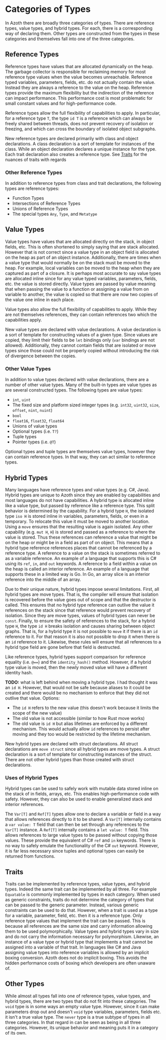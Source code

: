 # Categories of Types

In Azoth there are broadly three categories of types. There are reference types, value types, and
hybrid types. For each, there is a corresponding way of declaring them. Other types are constructed
from the types in these categories and themselves fall into one of the three categories.

## Reference Types

Reference types have values that are allocated dynamically on the heap. The garbage collector is
responsible for reclaiming memory for most reference type values when the value becomes unreachable.
Reference typed variables, parameters, fields, etc. do not actually contain the value. Instead they
are always a reference  to the value on the heap. Reference types provide the maximum flexibility
but the indirection of the reference can impact performance. This performance cost is most
problematic for small constant values and for high-performance code.

Reference types allow the full flexibility of capabilities to apply. In particular, for a reference
type `T`, the type `id T` is a reference which can always be freely shared between threads, does not
prevent recovery of isolation or freezing, and which can cross the boundary of isolated object
subgraphs.

New reference types are declared primarily with class and object declarations. A class declaration
is a sort of template for instances of the class. While an object declaration declares a unique
instance for the type. Each trait declaration also creates a reference type. See [Traits](#traits)
for the nuances of traits with regards

### Other Reference Types

In addition to reference types from class and trait declarations, the following types are reference
types:

* Function Types
* Intersections of Reference Types
* Unions of Reference Types
* The special types `Any`, `Type`, and `Metatype`

## Value Types

Value types have values that are allocated directly on the stack, in object fields, etc. This is
often shortened to simply saying that are stack allocated. However that is not correct since a value
type in an object field is allocated on the heap as part of an object instance. Additionally, there
are times when a value type that would normally be on the stack must be moved to the heap. For
example, local variables can be moved to the heap when they are captured as part of a closure. It is
perhaps most accurate to say value types are allocated inline since for any value typed variables,
parameters, fields, etc. the value is stored directly. Value types are passed by value meaning that
when passing the value to a function or assigning a value from on variable to another, the value is
copied so that there are now two copies of the value one inline in each place.

Value types also allow the full flexibility of capabilities to apply. While they are not themselves
references, they can contain references two which the capabilities apply.

New value types are declared with value declarations. A value declaration is a sort of template for
constructing values of a given type. Since values are copied, they limit their fields to be `let`
bindings only (`var` bindings are not allowed). Additionally, they cannot contain fields that are
isolated or move types since those could not be properly copied without introducing the risk of
divergence between the copies.

### Other Value Types

In addition to value types declared with value declarations, there are a number of other value
types. Many of the built-in types are value types as are several constructed types. The following
types are value types:

* `int`, `uint`
* The fixed size and platform sized integer types (e.g. `int32`, `uint32`, `size`, `offset`, `nint`,
  `nuint`)
* `bool`
* `float16`, `float32`, `float64`
* Unions of value types
* Optional types (i.e. `T?`)
* Tuple types
* Pointer types (i.e. `@T`)

Optional types and tuple types are themselves value types, however they can contain reference types.
In that way, they can act similar to reference types.

## Hybrid Types

Many languages have reference types and value types (e.g. C#, Java). Hybrid types are unique to
Azoth since they are enabled by capabilities and most languages do not have capabilities. A hybrid
type is allocated inline like a value type, but passed by reference like a reference type. This
split behavior is determined by the capability. For a hybrid type `H`, the isolated type `iso H` is
stored inline in variables, parameters, fields, or even in a temporary. To relocate this value it
must be moved to another location. Using a `move` ensures that the resulting value is again
isolated. Any other capability (e.g. `mut H`, `H`) is stored and passed as a reference to where the
value is stored. Thus these references can reference a value that might be on the heap or might be
in a field as part of on object. This means that a hybrid type reference references places that
cannot be referenced by a reference type. A reference to a value on the stack is sometimes referred
to as a variable reference. An example of a language that supports this is C# using its `ref`, `in`,
and `out` keywords. A reference to a field within a value on the heap is called an interior
reference. An example of a language that supports these in a limited way is Go. In Go, an array
slice is an interior reference into the middle of an array.

Due to their unique nature, hybrid types impose several limitations. First, all hybrid types are
move types. That is, the compiler will ensure that isolation is recovered before the value goes out
of scope and that the destructor is called. This ensures that no hybrid type reference can outlive
the value it references on the stack since that reference would prevent recovery of isolation. Since
they are move types, values of hybrid types can never be `const`. Finally, to ensure the safety of
references to the stack, for a hybrid type `H`, the type `id H` breaks isolation and causes sharing
between object graphs. That is, for a hybrid type it is not possible to `move` it if there is an
`id` reference to it. For that reason it is also not possible to drop it when there is an `id`
reference to it. Likewise, these rules will ensure that all references to a hybrid type field are
gone before that field is destructed.

Like reference types, hybrid types support comparison for reference equality (i.e. `@==`) and the
`identity_hash()` method. However, if a hybrid type value is moved, then the newly moved value will
have a different identity hash.

**TODO:** what is left behind when moving a hybrid type. I had thought it was an `id H`. However,
that would not be safe because aliases to it could be created and there would be no mechanism to
enforce that they did not outlive that value. Options:

* The `id H` refers to the new value (this doesn't work because it limits the scope of the new
  value)
* The old value is not accessible (similar to how Rust move works)
* The old value is `id H` but alias lifetimes are enforced by a different mechanism. This would
  actually allow `id` references to persist after moving and they too would be restricted by the
  lifetime mechanism.

New hybrid types are declared with struct declarations. All struct declarations are `move struct`
since all hybrid types are move types. A struct declaration is a sort of template for constructing
instances of the struct. There are not other hybrid types than those created with struct declarations.

### Uses of Hybrid Types

Hybrid types can be used to safely work with mutable data stored inline on the stack of in fields,
arrays, etc. This enables high-performance code with safety. However, they can also be used to
enable generalized stack and interior references.

The `Var[T]` and `Ref[T]` types allow one to declare a variable or field in a way that allows
references directly to it to be shared. A `Var[T]` internally contains a `var value: T` field that
can then be set through any references to the `Var[T]` instance. A `Ref[T]` internally contains a
`let value: T` field. This allows references to large value types to be passed without copying those
values. These provide the equivalent of C# `ref` and `in` keywords. There is no way to safely
emulate the functionality of the C# `out` keyword. However, it is far less necessary since tuples
and optional types can easily be returned from functions.

## Traits

Traits can be implemented by reference types, value types, and hybrid types. Indeed the same trait
can be implemented by all three. For example `Equatable` is commonly implemented by types in each
category. When used as generic constraints, traits do not determine the category of types that can
be passed to the generic parameter. Instead, various generic constraints can be used to do that.
However, when a trait is used as a type for a variable, parameter, field, etc. then it is a
reference type. Only reference type values that implement the trait can be passed. This is because
all references are the same size and carry information allowing them to be used polymorphically.
Value types and hybrid types vary in size and do not carry the information necessary for
polymorphism. Likewise, an instance of a value type or hybrid type that implements a trait cannot be
assigned into a variable of that trait. In languages like C# and Java assigning value types into
reference variables is allowed by an implicit boxing conversion. Azoth does not do implicit boxing.
This avoids the hidden performance costs of boxing which developers are often unaware of.

## Other Types

While almost all types fall into one of reference types, value types, and hybrid types, there are
two types that do not fit into these categories. The `void` type is in some ways an empty value
type. However, since it can make parameters drop out and doesn't `void` type variables, parameters,
fields etc. it isn't a true value type. The `never` type is a true subtype of types in all three
categories. In that regard in can be seen as being in all three categories. However, its unique
behavior and meaning puts it in a category of its own.
